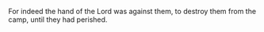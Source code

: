 For indeed the hand of the Lord was against them, to destroy them from the camp, until they had perished.
